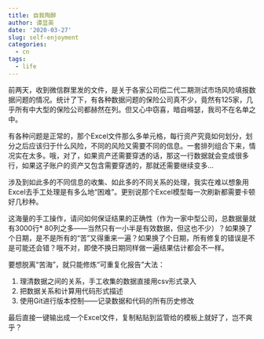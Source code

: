 ```yaml
---
title: 自我陶醉
author: 谭显英
date: '2020-03-27'
slug: self-enjoyment
categories:
  - cn
tags:
  - life
---
```


前两天，收到微信群里发的文件，是关于各家公司偿二代二期测试市场风险填报数据问题的情况。统计了下，有各种数据问题的保险公司真不少，竟然有125家，几乎所有中大型的保险公司都赫然在列。但又心中窃喜，暗自嘚瑟，我司不在名单之中。

有各种问题是正常的，那个Excel文件那么多单元格，每行资产究竟如何划分，划分之后应该归于什么风险，不同的风险又需要不同的信息。一套排列组合下来，情况实在太多。哦，对了，如果资产还需要穿透的话，那这一行数据就会变成很多行，如果这子账户的资产又包含需要穿透的，那就还需要继续变多…

涉及到如此多的不同信息的收集、如此多的不同关系的处理，我实在难以想象用Excel去手工处理是有多么地“困难”。更别说那个Excel模型每一次刷新都需要卡顿好几秒种。

这海量的手工操作，请问如何保证结果的正确性（作为一家中型公司，总数据量就有3000行* 80列之多——当然只有一小半是有效数据，但这也不少）？如果换了个日期，是不是所有的“苦”又得重来一遍？如果换了个日期，所有修复的错误是不是可能还会错？哦不对，即使不换日期同样做一遍结果估计都会不一样。

要想脱离“苦海”，就只能修炼“可重复化报告”大法：

1. 理清数据之间的关系，手工收集的数据直接用csv形式录入
1. 把数据关系和计算用代码形式描述
1. 使用Git进行版本控制——记录数据和代码的所有历史修改

最后直接一键输出成一个Excel文件，复制粘贴到监管给的模板上就好了，岂不爽乎？
